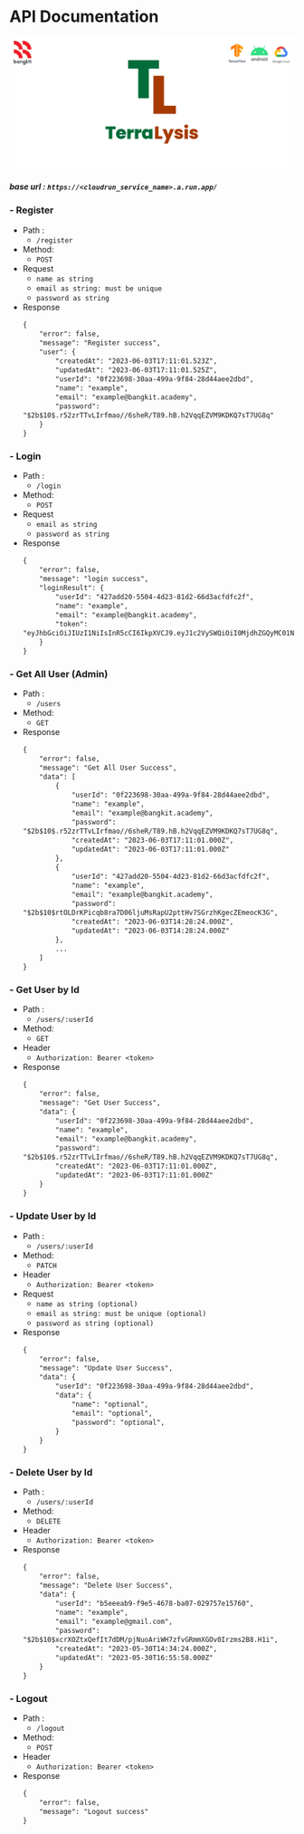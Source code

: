 # API Documentation

![banner.](/public/images/banner1.png)

##### base url : `https://<cloudrun_service_name>.a.run.app/`
### - Register

- Path :
  - `/register`
- Method:
  - `POST`
- Request
  - `name as string`
  - `email as string: must be unique`
  - `password as string`
- Response
  ```
  {
      "error": false,
      "message": "Register success",
      "user": {
          "createdAt": "2023-06-03T17:11:01.523Z",
          "updatedAt": "2023-06-03T17:11:01.525Z",
          "userId": "0f223698-30aa-499a-9f84-28d44aee2dbd",
          "name": "example",
          "email": "example@bangkit.academy",
          "password": "$2b$10$.r52zrTTvLIrfmao//6sheR/T89.hB.h2VqqEZVM9KDKQ7sT7UG8q"
      }
  }
  ```
### - Login

- Path :
  - `/login`
- Method:
  - `POST`
- Request
  - `email as string`
  - `password as string`
- Response
  ```
  {
      "error": false,
      "message": "login success",
      "loginResult": {
          "userId": "427add20-5504-4d23-81d2-66d3acfdfc2f",
          "name": "example",
          "email": "example@bangkit.academy",
          "token": "eyJhbGciOiJIUzI1NiIsInR5cCI6IkpXVCJ9.eyJ1c2VySWQiOiI0MjdhZGQyMC01NTA0LTRkMjMtODFkMi02NmQzYWNmZGZjMmYiLCJpYXQiOjE2ODU4MDQ2OTd9.PPAwrrwhXDNjZGjzoFFkSa_rQ3RJnf6lHmaA9UW2MFQ"
      }
  }
  ```

### - Get All User (Admin)

- Path :
  - `/users`
- Method:
  - `GET`
- Response
  ```
  {
      "error": false,
      "message": "Get All User Success",
      "data": [
          {
              "userId": "0f223698-30aa-499a-9f84-28d44aee2dbd",
              "name": "example",
              "email": "example@bangkit.academy",
              "password": "$2b$10$.r52zrTTvLIrfmao//6sheR/T89.hB.h2VqqEZVM9KDKQ7sT7UG8q",
              "createdAt": "2023-06-03T17:11:01.000Z",
              "updatedAt": "2023-06-03T17:11:01.000Z"
          },
          {
              "userId": "427add20-5504-4d23-81d2-66d3acfdfc2f",
              "name": "example",
              "email": "example@bangkit.academy",
              "password": "$2b$10$rtOLDrKPicqb8ra7D06ljuMsRapU2pttHv7SGrzhKgecZEmeocK3G",
              "createdAt": "2023-06-03T14:28:24.000Z",
              "updatedAt": "2023-06-03T14:28:24.000Z"
          },
          ...
      ]
  }
  ```

### - Get User by Id

- Path :
  - `/users/:userId`
- Method:
  - `GET`
- Header
  - `Authorization: Bearer <token>`
- Response
  ```
  {
      "error": false,
      "message": "Get User Success",
      "data": {
          "userId": "0f223698-30aa-499a-9f84-28d44aee2dbd",
          "name": "example",
          "email": "example@bangkit.academy",
          "password": "$2b$10$.r52zrTTvLIrfmao//6sheR/T89.hB.h2VqqEZVM9KDKQ7sT7UG8q",
          "createdAt": "2023-06-03T17:11:01.000Z",
          "updatedAt": "2023-06-03T17:11:01.000Z"
      }
  }
  ```

### - Update User by Id

- Path :
  - `/users/:userId`
- Method:
  - `PATCH`
- Header
  - `Authorization: Bearer <token>`
- Request
  - `name as string (optional)`
  - `email as string: must be unique (optional)`
  - `password as string (optional)`
- Response
  ```
  {
      "error": false,
      "message": "Update User Success",
      "data": {
          "userId": "0f223698-30aa-499a-9f84-28d44aee2dbd",
          "data": {
              "name": "optional",
              "email": "optional",
              "password": "optional",
          }
      }
  }
  ```

### - Delete User by Id

- Path :
  - `/users/:userId`
- Method:
  - `DELETE`
- Header
  - `Authorization: Bearer <token>`
- Response
  ```
  {
      "error": false,
      "message": "Delete User Success",
      "data": {
          "userId": "b5eeeab9-f9e5-4678-ba07-029757e15760",
          "name": "example",
          "email": "example@gmail.com",
          "password": "$2b$10$xcrXOZtxQefIt7dDM/pjNuoAriWH7zfvGRmmXGOv0Irzms2B8.H1i",
          "createdAt": "2023-05-30T14:34:24.000Z",
          "updatedAt": "2023-05-30T16:55:58.000Z"
      }
  }
  ```

### - Logout

- Path :
  - `/logout`
- Method:
  - `POST`
- Header
  - `Authorization: Bearer <token>`
- Response
  ```
  {
      "error": false,
      "message": "Logout success"
  }
  ```

